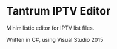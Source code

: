 # Tantrum IPTV Editor

Minimilistic editor for IPTV list files.

Written in C#, using Visual Studio 2015